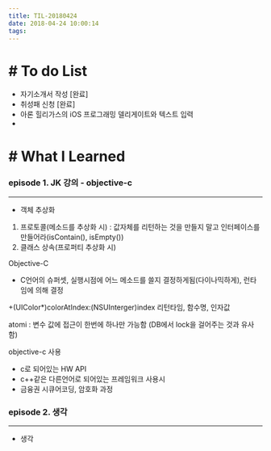 ```yaml
---
title: TIL-20180424
date: 2018-04-24 10:00:14
tags: 
---
```


# # To do List

- 자기소개서 작성 [완료]
- 취성패 신청 [완료]
- 아론 힐리가스의 iOS 프로그래밍 델리게이트와 텍스트 입력
- 


# # What I Learned

### episode 1. JK 강의 - objective-c

---

- 객체 추상화
1. 프로토콜(메소드를 추상화 시)
: 값자체를 리턴하는 것을 만들지 말고 인터페이스를 만들어라(isContain(), isEmpty())
2. 클래스 상속(프로퍼티 추상화 시)

Objective-C
- C언어의 슈퍼셋, 실행시점에 어느 메소드를 쓸지 결정하게됨(다이나믹하게), 런타임에 의해 결정

+(UIColor*)colorAtIndex:(NSUInterger)index
리턴타임, 함수명, 인자값

atomi
: 변수 값에 접근이 한번에 하나만 가능함
(DB에서 lock을 걸어주는 것과 유사함)

objective-c 사용
- c로 되어있는 HW API
- c++같은 다른언어로 되어있는 프레임워크 사용시 
- 금융권 시큐어코딩, 암호화 과정


### episode 2. 생각

---

- 생각